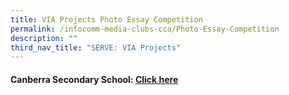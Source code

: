 ```yaml
---
title: VIA Projects Photo Essay Competition
permalink: /infocomm-media-clubs-cca/Photo-Essay-Competition
description: ""
third_nav_title: "SERVE: VIA Projects"
---
```

#### Canberra Secondary School: [Click here](/Photo-Essay-Canberra-Sec)